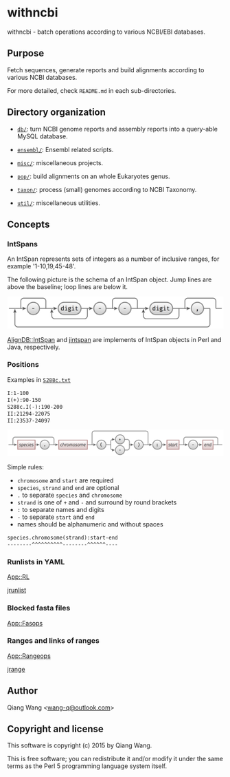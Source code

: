 # withncbi

withncbi - batch operations according to various NCBI/EBI databases.

## Purpose

Fetch sequences, generate reports and build alignments according to various NCBI databases.

For more detailed, check `README.md` in each sub-directories.

## Directory organization

* [`db/`](db/): turn NCBI genome reports and assembly reports into a query-able MySQL database.

* [`ensembl/`](ensembl/): Ensembl related scripts.

* [`misc/`](misc/): miscellaneous projects.

* [`pop/`](pop/): build alignments on an whole Eukaryotes genus.

* [`taxon/`](taxon/): process (small) genomes according to NCBI Taxonomy.

* [`util/`](util/): miscellaneous utilities.

## Concepts

### IntSpans

An IntSpan represents sets of integers as a number of inclusive ranges, for example
'1-10,19,45-48'.

The following picture is the schema of an IntSpan object. Jump lines are above the baseline; loop
lines are below it.

![intspans](doc/intspans.png)

[AlignDB::IntSpan](https://github.com/wang-q/AlignDB-IntSpan) and
[jintspan](https://github.com/egateam/jintspan) are implements of IntSpan objects in Perl and Java,
respectively.

### Positions

Examples in [`S288c.txt`](https://github.com/wang-q/App-RL/blob/master/t/S288c.txt)

```text
I:1-100
I(+):90-150
S288c.I(-):190-200
II:21294-22075
II:23537-24097
```

![positions](doc/positions.png) 

Simple rules:

* `chromosome` and `start` are required
* `species`, `strand` and `end` are optional
* `.` to separate `species` and `chromosome`
* `strand` is one of `+` and `-` and surround by round brackets
* `:` to separate names and digits
* `-` to separate `start` and `end`
* names should be alphanumeric and without spaces

```text
species.chromosome(strand):start-end
--------^^^^^^^^^^--------^^^^^^----
```

### Runlists in YAML

[App::RL](https://github.com/wang-q/App-RL)

[jrunlist](https://github.com/egateam/jrunlist)

### Blocked fasta files

[App::Fasops](https://github.com/wang-q/App-Fasops)

### Ranges and links of ranges

[App::Rangeops](https://github.com/wang-q/App-Rangeops)

[jrange](https://github.com/egateam/jrange)

## Author

Qiang Wang &lt;wang-q@outlook.com&gt;

## Copyright and license

This software is copyright (c) 2015 by Qiang Wang.

This is free software; you can redistribute it and/or modify it under the same terms as the Perl 5
programming language system itself.
